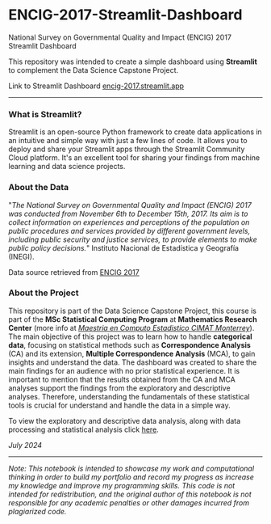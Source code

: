 # ENCIG-2017-Streamlit-Dashboard
National Survey on Governmental Quality and Impact (ENCIG) 2017 Streamlit Dashboard

This repository was intended to create a simple dashboard using **Streamlit** to complement the Data Science Capstone Project. 

Link to Streamlit Dashboard [encig-2017.streamlit.app](https://encig-2017.streamlit.app/)

***

### What is Streamlit?

Streamlit is an open-source Python framework to create data applications in an intuitive and simple way with just a few lines of code. It allows you to deploy and share your Streamlit apps through the Streamlit Community Cloud platform. It's an excellent tool for sharing your findings from machine learning and data science projects.

### About the Data

"*The National Survey on Governmental Quality and Impact (ENCIG) 2017 was conducted from November 6th to December 15th, 2017. Its aim is to collect information on experiences and perceptions of the population on public procedures and services provided by different government levels, including public security and justice services, to provide elements to make public policy decisions.*" Instituto Nacional de Estadística y Geografía (INEGI). 

Data source retrieved from [ENCIG 2017](https://www.inegi.org.mx/programas/encig/2017/default.html#Microdatos) 

### About the Project

This repository is part of the Data Science Capstone Project, this course is part of the **MSc Statistical Computing Program** at **Mathematics Research Center** (more info at [*Maestria en Computo Estadistico CIMAT Monterrey*](https://mce.cimat.mx/es)). The main objective of this project was to learn how to handle **categorical data**, focusing on statistical methods such as **Correspondence Analysis** (CA) and its extension, **Multiple Correspondence Analysis** (MCA), to gain insights and understand the data. The dashboard was created to share the main findings for an audience with no prior statistical experience. It is important to mention that the results obtained from the CA and MCA analyses support the findings from the exploratory and descriptive analyses. Therefore, understanding the fundamentals of these statistical tools is crucial for understand and handle the data in a simple way. 

To view the exploratory and descriptive data analysis, along with data processing and statistical analysis click [here](https://github.com/bravo-diego/MSc-Statistical-Computing/tree/main/2nd-Semester/Data-Science/Capstone-Project).

_July 2024_

 ***

_Note: This notebook is intended to showcase my work and computational thinking in order to build my portfolio and record my progress as increase my knowledge and improve my programming skills. This code is not intended for redistribution, and the original author of this notebook is not responsible for any academic penalties or other damages incurred from plagiarized code._
